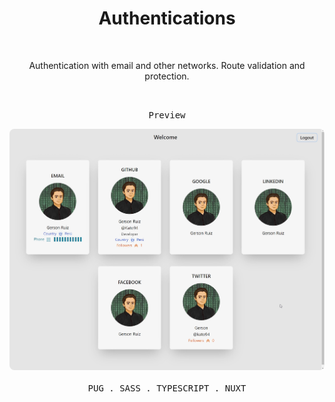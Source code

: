 <h1 align="center">Authentications</h1>

<br>

<p align="center">Authentication with email and other networks. Route validation and protection.</p>

<br>

<p align="center">
  <samp>Preview</samp>
</p>

<p align="center">
  <img style="border-radius: 0.5rem;" src="public/cover-page.webp" />
  <br>
  <br>
  <samp>
    <span>PUG</span> .
    <span>SASS</a> .
    <span>TYPESCRIPT</span> .
    <span>NUXT</span>
  </samp>
</p>
